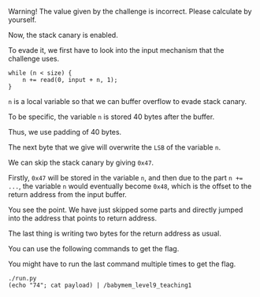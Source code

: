 Warning! The value given by the challenge is incorrect. Please calculate by yourself.

Now, the stack canary is enabled.

To evade it, we first have to look into the input mechanism that the challenge uses.

```
while (n < size) {
    n += read(0, input + n, 1);
}
```

`n` is a local variable so that we can buffer overflow to evade stack canary.

To be specific, the variable `n` is stored 40 bytes after the buffer.

Thus, we use padding of 40 bytes.

The next byte that we give will overwrite the `LSB` of the variable `n`.

We can skip the stack canary by giving `0x47`.

Firstly, `0x47` will be stored in the variable `n`, and then due to the part `n += ...`, the variable `n` would eventually become `0x48`, which is the offset to the return address from the input buffer.

You see the point. We have just skipped some parts and directly jumped into the address that points to return address.

The last thing is writing two bytes for the return address as usual.

You can use the following commands to get the flag.

You might have to run the last command multiple times to get the flag.

```
./run.py
(echo "74"; cat payload) | /babymem_level9_teaching1
```